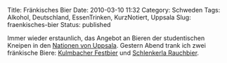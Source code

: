 Title: Fränkisches Bier
Date: 2010-03-10 11:32
Category: Schweden
Tags: Alkohol, Deutschland, EssenTrinken, KurzNotiert, Uppsala
Slug: fraenkisches-bier
Status: published

Immer wieder erstaunlich, das Angebot an Bieren der studentischen
Kneipen in den [Nationen von
Uppsala](http://www.fiket.de/2006/11/05/wort-der-woche-studentnation/).
Gestern Abend trank ich zwei fränkische Biere: [Kulmbacher
Festbier](http://www.kulmbacher.biz/de/klb/001/002/001_002_bier_festbier.php)
und [Schlenkerla
Rauchbier](http://schlenkerla.de/rauchbier/beschreibung.html).

